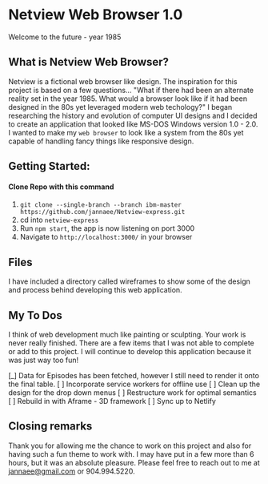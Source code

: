 # Netview Web Browser 1.0
Welcome to the future - year 1985


## What is Netview Web Browser?
Netview is a fictional web browser like design. The inspiration for this project is based on a few questions... "What if there had been an alternate reality set in the year 1985. What would a browser look like if it had been designed in the 80s yet leveraged modern web techology?" I began researching the history and evolution of computer UI designs and I decided to create an application that looked like MS-DOS Windows version 1.0 - 2.0. I wanted to make my `web browser` to look like a system from the 80s yet capable of handling fancy things like responsive design.

## Getting Started:
#### Clone Repo with this command
1. `git clone --single-branch --branch ibm-master https://github.com/jannaee/Netview-express.git`
2. cd into `netview-express`
3. Run `npm start`, the app is now listening on port 3000
4. Navigate to `http://localhost:3000/` in your browser

## Files
I have included a directory called wireframes to show some of the design and process behind developing this web application.

## My To Dos
I think of web development much like painting or sculpting. Your work is never really finished. There are a few items that I was not able to complete or add to this project. I will continue to develop this application because it was just way too fun!

[_] Data for Episodes has been fetched, however I still need to render it onto the final table.
[ ] Incorporate service workers for offline use
[ ] Clean up the design for the drop down menus
[ ] Restructure work for optimal semantics
[ ] Rebuild in with Aframe - 3D framework
[ ] Sync up to Netlify


## Closing remarks
Thank you for allowing me the chance to work on this project and also for having such a fun theme to work with. I may have put in a few more than 6 hours, but it was an absolute pleasure. Please feel free to reach out to me at jannaee@gmail.com or 904.994.5220.
